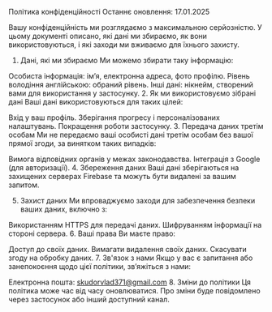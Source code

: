 Політика конфіденційності
Останнє оновлення: 17.01.2025

Вашу конфіденційність ми розглядаємо з максимальною серйозністю. У цьому документі описано, які дані ми збираємо, як вони використовуються, і які заходи ми вживаємо для їхнього захисту.

1. Дані, які ми збираємо
Ми можемо збирати таку інформацію:

Особиста інформація: ім’я, електронна адреса, фото профілю.
Рівень володіння англійською: обраний рівень.
Інші дані: нікнейм, створений вами для використання у застосунку.
2. Як ми використовуємо зібрані дані
Ваші дані використовуються для таких цілей:

Вхід у ваш профіль.
Зберігання прогресу і персоналізованих налаштувань.
Покращення роботи застосунку.
3. Передача даних третім особам
Ми не передаємо ваші особисті дані третім особам без вашої прямої згоди, за винятком таких випадків:

Вимога відповідних органів у межах законодавства.
Інтеграція з Google (для авторизації).
4. Збереження даних
Ваші дані зберігаються на захищених серверах Firebase та можуть бути видалені за вашим запитом.

5. Захист даних
Ми впроваджуємо заходи для забезпечення безпеки ваших даних, включно з:

Використанням HTTPS для передачі даних.
Шифруванням інформації на стороні сервера.
6. Ваші права
Ви маєте право:

Доступ до своїх даних.
Вимагати видалення своїх даних.
Скасувати згоду на обробку даних.
7. Зв'язок з нами
Якщо у вас є запитання або занепокоєння щодо цієї політики, зв’яжіться з нами:

Електронна пошта: skudorvlad371@gmail.com
8. Зміни до політики
Ця політика може час від часу оновлюватися. Про зміни буде повідомлено через застосунок або інший доступний канал.